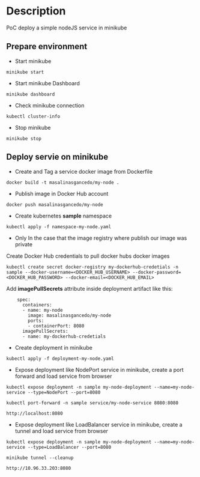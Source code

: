 # Description
PoC deploy a simple nodeJS service in minikube

## Prepare environment
- Start minikube
```shell
minikube start
```

- Start minikube Dashboard
```shell
minikube dashboard
```

- Check minikube connection
```shell
kubectl cluster-info
```

- Stop minikube
```shell
minikube stop
```

## Deploy servie on minikube
- Create and Tag a service docker image from Dockerfile
```shell
docker build -t masalinasgancedo/my-node .
```

- Publish image in Docker Hub account
```shell
docker push masalinasgancedo/my-node
```

- Create kubernetes **sample** namespace
```shell
kubectl apply -f namespace-my-node.yaml
```

- Only In the case that the image registry where publish our image was private

Create Docker Hub credentials to pull docker hubs docker images
```shell
kubectl create secret docker-registry my-dockerhub-credetials -n sample --docker-username=<DOCKER_HUB_USERNAME> --docker-password=<DOCKER_HUB_PASSWORD> --docker-email=<DOCKER_HUB_EMAIL>
```

Add **imagePullSecrets** attribute inside deployment artifact like this:
```shell
    spec:
      containers:
      - name: my-node
        image: masalinasgancedo/my-node
        ports:
        - containerPort: 8080
      imagePullSecrets:
      - name: my-dockerhub-credetials
```

- Create deployment in minikube
```shell
kubectl apply -f deployment-my-node.yaml
```

- Expose deployment like NodePort service in minikube, create a port forward and load service from browser
```shell
kubectl expose deployment -n sample my-node-deployment --name=my-node-service --type=NodePort --port=8080
```

```shell
kubectl port-forward -n sample service/my-node-service 8080:8080
```

```shell
http://localhost:8080
```

- Expose deployment like LoadBalancer service in minikube, create a tunnel and load service from browser
```shell
kubectl expose deployment -n sample my-node-deployment --name=my-node-service --type=LoadBalancer --port=8080
```

```shell
minikube tunnel --cleanup
```

```shell
http://10.96.33.203:8080
```

